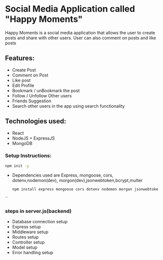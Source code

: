 # Social Media Application called "Happy Moments"

Happy Moments is a social media application that allows the user to create posts and share with other users. User can also comment on posts and like posts

## Features:

- Create Post
- Comment on Post
- Like post
- Edit Profile
- Bookmark / unBookmark the post 
- Follow / Unfollow Other users
- Friends Suggestion
- Search other users in the app using search functionality

## Technologies used:

- React
- NodeJS + ExpressJS
- MongoDB


### Setup Instructions:
```bash
npm init -y
```
- Dependencies used are
  Express, mongoose, cors, dotenv,nodemon(dev), morgon(dev),jsonwebtoken,bcrypt,multer

  ```bash
  npm install express mongoose cors dotenv nodemon morgan jsonwebtoken bcrypt multer
``
  ### steps in server.js(backend)

  - Database connection setup
  - Express setup
  - Middleware setup
  - Routes setup
  - Controller setup
  - Model setup
  - Error handling setup
  
  